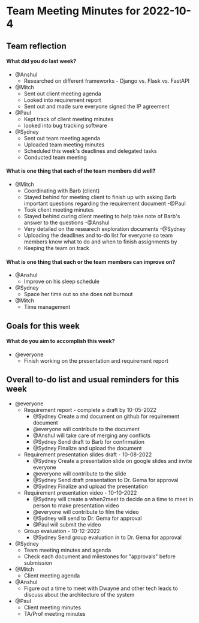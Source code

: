 # Team Meeting Minutes for 2022-10-4

## Team reflection
#### What did you do last week?
  - @Anshul
    - Researched on different frameworks - Django vs. Flask vs. FastAPI
  - @Mitch
    - Sent out client meeting agenda
    - Looked into requirement report
    - Sent out and made sure everyone signed the IP agreement
  - @Paul
    - Kept track of client meeting minutes
    - looked into bug tracking software
  - @Sydney
    - Sent out team meeting agenda
    - Uploaded team meeting minutes
    - Scheduled this week's deadlines and delegated tasks
    - Conducted team meeting
#### What is one thing that each of the team members did well?
  - @Mitch
    - Coordinating with Barb (client)
    - Stayed behind for meeting client to finish up with asking Barb important questions regarding the requirement document
  -@Paul
    - Took client meeting minutes
    - Stayed behind curing client meeting to help take note of Barb's answer to the questions
  -@Anshul
    - Very detailed on the researech exploration documents
  -@Sydney
    - Uploading the deadlines and to-do list for everyone so team members know what to do and when to finish assignments by
    - Keeping the team on track
    
#### What is one thing that each or the team members can improve on?
  - @Anshul
    - Improve on his sleep schedule
  - @Sydney
    - Space her time out so she does not burnout
  - @Mitch
    - Time management

## Goals for this week
#### What do you aim to accomplish this week?
  - @everyone
    - Finish working on the presentation and requirement report

## Overall to-do list and usual reminders for this week
- @everyone
  - Requirement report - complete a draft by 10-05-2022
    - @Sydney Create a md document on github for requirement document
    - @everyone will contribute to the document
    - @Anshul will take care of merging any conflicts
    - @Sydney Send draft to Barb for confirmation
    - @Sydney Finalize and upload the document
  - Requirement presentation slides draft - 10-08-2022
    - @Sydney Create a presentation slide on google slides and invite everyone
    - @everyone will contribute to the slide
    - @Sydney Send draft presentation to Dr. Gema for approval
    - @Sydney Finalize and upload the presentation
  - Requirement presentation video - 10-10-2022
    - @Sydney will create a when2meet to decide on a time to meet in person to make presentation video
    - @everyone will contribute to film the video
    - @Sydney will send to Dr. Gema for approval
    - @Paul will submit the video
  - Group evaluation - 10-12-2022
    - @Sydney Send group evaluation in to Dr. Gema for approval
- @Sydney
  - Team meeting minutes and agenda
  - Check each document and milestones for "approvals" before submission
- @Mitch
  - Client meeting agenda
- @Anshul
  - Figure out a time to meet with Dwayne and other tech leads to discuss about the architecture of the system
- @Paul
  - Client meeting minutes
  - TA/Prof meeting minutes
